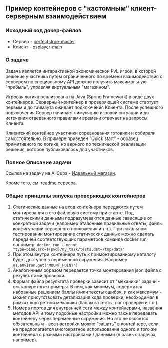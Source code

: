 ## Пример контейнеров с "кастомным" клиент-серверным взаимодействием 

### Исходный код докер-файлов
* Сервер - [perfectstore-master](perfectstore-master/Dockerfile)
* Клиент - [psplayer-main](psplayer-main/Dockerfile)

### О задаче
Задача является интерактивной экономической PvE игрой, в которой решение участника путем ограниченного по времени взаимодействия с сервером по специальному API должно получить максимальную "прибыль", управляя виртуальным "магазином". 

Игровая логика реализована на Java (Spring Framework) в виде двух контейнеров. Серверный контейнер в проверяющей системе стартует первым и до таймаута ожидает подключения Клиента. После успешного подключения Сервер начинает симуляцию игровой ситуации и до истечения отведенного правилами времени отвечает на запросы Клиента. 

Клиентский контейнер участники соревнования готовили и собирали самостоятельно. В примере приведен "Quick start" - образец примитивного по логике, но верного по технической реализации решения, которое публиковалось для участников.


### Полное Описание задачи 
Ссылка на задачу на AllCups - [Идеальный магазин](https://cups.online/ru/tasks/1116).

Кроме того, см. [readme](perfectstore-master/readme.md) сервера.

### Общие принципы запуска проверяющих контейнеров
1. Статические данные на вход контейнера передаются путем монтирования в его файловую систему при старте. Под статическими данными подразумеваются данные зависящие от конкретной задачи (например эталонные правильные ответы, файлы конфигурации серверного приложения и т.п.). При локальном тестировании монтирование статических данных можно сделать передачей соответствующих параметров команде docker run, например:
```docker run --mount "type=bind,src=$(pwd)/my_task/tests,dst=/tmp/data"``` 
2. При этом внутри контейнера путь к примонтированному каталогу будет доступен в переменной окружения. Например: ```os.environ.get("MOUNT_POINT")```
3. Аналогичным образом передается точка монтирования json файла с результатами проверки.
4. Формат файла результата проверки зависит от "механики" задачи - см. конкретные примеры. В нем, как минимум, содержатся набранные решением баллы и/или тексты ошибок, и как максимум - может присутствовать детализация хода проверки, необходимая в рамках конкретной механики (баллы за тесты, лог проверки и т.п.).
5. Номера портов для внутренней сети между контейнерами, названия методов API и тому подобные настройки можно также передавать контейнеру через переменные окружения. Но это не является обязательным - все настройки можно "зашить" в контейнере, если не предполагается многократное использование одного и того же контейнера с разными настройками / данными (в разных задачах, например).

